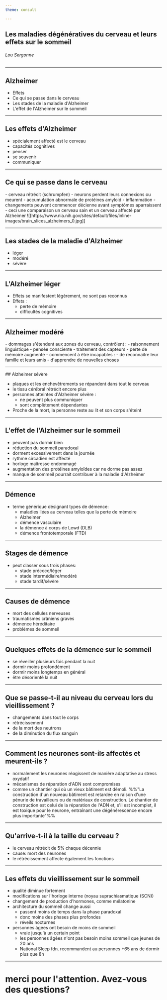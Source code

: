 ```yaml
---
theme: consult

---
```


## Les maladies dégénératives du cerveau et leurs effets sur le sommeil

###### Lou Sergonne
---

<grid drop="17 -15">

## Alzheimer

</grid>

- Effets
- Ce qui se passe dans le cerveau
- Les stades de la maladie d'Alzheimer
- L'effet de l'Alzheimer sur le sommeil

---

<grid drop="27 -15">

## Les effets d'Alzheimer

</grid>

- spécialement affecté est le cerveau
- capacités cognitives
- penser
- se souvenir
- communiquer
---

<grid drop="17 -15">

## Ce qui se passe dans le cerveau

</grid>

<grid drop="17 7">
- cerveau rétrécit (schrumpfen)
- neurons perdent leurs connexions ou meurent
- accumulation abnormale de protéines amyloid
- inflammation
- changements peuvent commencer décienne avant symptômes aparraissent
- ceci une comparaison un cerveau sain et un cerveau affecté par Alzheimer
</grid>

<grid drop="58 10">
![[https://www.nia.nih.gov/sites/default/files/inline-images/brain_slices_alzheimers_0.jpg]]

</grid>



---




## Les stades de la maladie d'Alzheimer


- léger
- modéré
- sévère

---

<grid drop="17 -15">

## L'Alzheimer léger

</grid>


- Effets se manifestent légèrement, ne sont pas reconnus
- Effets :
	- perte de mémoire
	- difficultés cognitives

---


<grid drop="17 -15">

## Alzheimer modéré

</grid>

<grid drop="-25 8">
- dommages s'étendent aux zones du cerveau, contrôlent :
	- raisonnement linguistique
	- pensée consciente
	- traitement des capteurs
- perte de mémoire augmente
- commencent à être incapables :
	- de reconnaître leur famille et leurs amis
	- d'apprendre de nouvelles choses
</grid>

---
<grid drop="13 -17">
## Alzheimer sévère
</grid>

- plaques et les enchevêtrements se répandent dans tout le cerveau
- le tissu cérébral rétrécit encore plus
- personnes atteintes d'Alzheimer sévère :
	- ne peuvent plus communiquer
	- sont complètement dépendantes
- Proche de la mort, la personne reste au lit et son corps s'éteint

---

<grid drop="22 30" drag="60 1">

## L'effet de l'Alzheimer sur le sommeil

</grid>

- peuvent pas dormir bien
- réduction du sommeil paradoxal
- dorment excessivement dans la journée
- rythme circadien est affecté
- horloge maîtresse endommagé
- augmentation des protéines amyloïdes car ne dorme pas assez
- manque de sommeil pourrait contribuer à la maladie d'Alzheimer

---
<grid drop="8 -17">

## Démence

</grid>

- terme générique désignant types de démence:
	- maladies liées au cerveau telles que la perte de mémoire
	- Alzheimer
	- démence vasculaire
	- la démence à corps de Lewd (DLB)
	- démence frontotemporale (FTD)

---
## Stages de démence
- peut classer sous trois phases:
	- stade précoce/léger
	- stade intermédiaire/modéré
	- stade tardif/sévère

---
## Causes de démence
- mort des cellules nerveuses
- traumatismes crâniens graves
- démence héréditaire
- problèmes de sommeil

---

<grid drop="25  -6">

## Quelques effets de la démence sur le sommeil
</grid>
<grid drop="18 9">

- se réveiller plusieurs fois pendant la nuit
- dormir moins profondément
- dormir moins longtemps en général
- être désorienté la nuit


</grid>


---
## Que se passe-t-il au niveau du cerveau lors du vieillissement ?
- changements dans tout le corps
- rétrécissement
- de la mort des neutrons
- de la diminution du flux sanguin

---
## Comment les neurones sont-ils affectés et meurent-ils ?

- normalement les neurones réagissent de manière adaptative au stress oxydatif 
- mécanismes de réparation d'ADN sont compromises
- comme un chantier qui où un vieux bâtiment est démoli. 
%%"La construction d'un nouveau bâtiment est retardée en raison d'une pénurie de travailleurs ou de matériaux de construction. Le chantier de construction est celui de la réparation de l'ADN et, s'il est incomplet, il est toxique pour le neurone, entraînant une dégénérescence encore plus importante"%%

---
## Qu'arrive-t-il à la taille du cerveau ?
- le cerveau rétrécit de 5% chaque décennie
- cause: mort des neurones
- le rétrécissement affecte également les fonctions 

---
## Les effets du vieillissement sur le sommeil
- qualité diminue fortement
- modifications sur l'horloge interne (noyau suprachiasmatique (SCN))
- changement de production d'hormones, comme mélatonine
- architecture du sommeil change aussi
	- passent moins de temps dans la phase paradoxal
	- donc moins des phases plus profondes
	- réveils nocturnes
- personnes âgées ont besoin de moins de sommeil
	- vraie  jusqu'à un certain point
	- les personnes âgées n'ont pas besoin moins sommeil que  jeunes de 20 ans
	- National Sleep fdn. recommandent au personnes +65 ans de dormir plus que 8h

---
# merci pour l'attention. Avez-vous des questions?